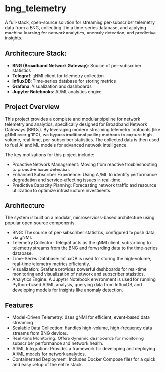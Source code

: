 # bng_telemetry
A full-stack, open-source solution for streaming per-subscriber telemetry data from a BNG, collecting it in a time-series database, and applying machine learning for network analytics, anomaly detection, and predictive insights.

## Architecture Stack:

* **BNG (Broadband Network Gateway)**: Source of per-subscriber statistics
* **Telegraf**: gNMI client for telemetry collection
* **InfluxDB**: Time-series database for storing metrics
* **Grafana**: Visualization and dashboards
* **Jupyter Notebooks**: AI/ML analytics engine   

## Project Overview

This project provides a complete and modular pipeline for network telemetry and analytics, specifically designed for Broadband Network Gateways (BNGs). By leveraging modern streaming telemetry protocols (like gNMI over gRPC), we bypass traditional polling methods to capture high-volume, real-time, per-subscriber statistics. The collected data is then used to fuel AI and ML models for advanced network intelligence.

The key motivations for this project include:
* Proactive Network Management: Moving from reactive troubleshooting to proactive issue detection.
* Enhanced Subscriber Experience: Using AI/ML to identify performance degradation and service-affecting issues in real-time.
* Predictive Capacity Planning: Forecasting network traffic and resource utilization to optimize infrastructure investments.

## Architecture

The system is built on a modular, microservices-based architecture using popular open-source components.
* BNG: The source of per-subscriber statistics, configured to push data via gNMI.
* Telemetry Collector: Telegraf acts as the gNMI client, subscribing to telemetry streams from the BNG and forwarding data to the time-series database.
* Time-Series Database: InfluxDB is used for storing the high-volume, real-time telemetry metrics efficiently.
* Visualization: Grafana provides powerful dashboards for real-time monitoring and visualization of network and subscriber statistics.
* Analytics Engine: A Jupyter Notebook environment is used for running Python-based AI/ML analysis, querying data from InfluxDB, and developing models for insights like anomaly detection.

## Features

* Model-Driven Telemetry: Uses gNMI for efficient, event-based data streaming.
* Scalable Data Collection: Handles high-volume, high-frequency data streams from BNG devices.
* Real-time Monitoring: Offers dynamic dashboards for monitoring subscriber performance and network health.
* AI/ML Integration: Provides a framework for developing and deploying AI/ML models for network analytics.
* Containerized Deployment: Includes Docker Compose files for a quick and easy setup of the entire stack.

